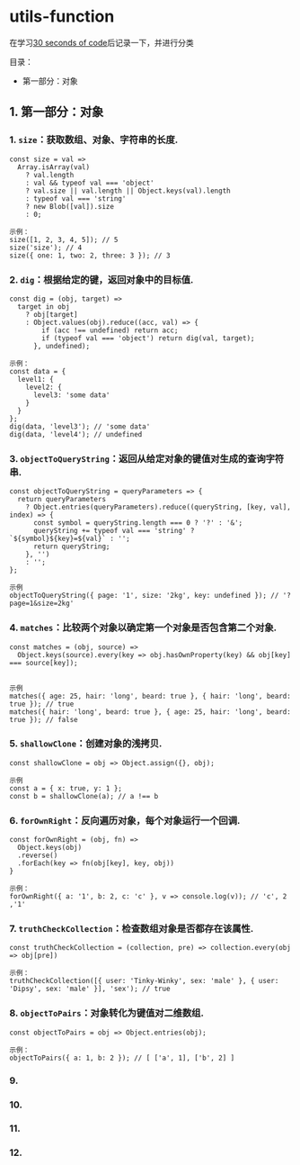 # utils-function
在学习[30 seconds of code](https://github.com/30-seconds/30-seconds-of-code)后记录一下，并进行分类

目录：
*  第一部分：对象


## 1. 第一部分：对象
### 1. `size`：获取数组、对象、字符串的长度.
```
const size = val =>
  Array.isArray(val)
    ? val.length
    : val && typeof val === 'object'
    ? val.size || val.length || Object.keys(val).length
    : typeof val === 'string'
    ? new Blob([val]).size
    : 0;
 
示例：
size([1, 2, 3, 4, 5]); // 5
size('size'); // 4
size({ one: 1, two: 2, three: 3 }); // 3
```
### 2. `dig`：根据给定的键，返回对象中的目标值.
```
const dig = (obj, target) =>
  target in obj
    ? obj[target]
    : Object.values(obj).reduce((acc, val) => {
        if (acc !== undefined) return acc;
        if (typeof val === 'object') return dig(val, target);
      }, undefined);
      
示例：
const data = {
  level1: {
    level2: {
      level3: 'some data'
    }
  }
};
dig(data, 'level3'); // 'some data'
dig(data, 'level4'); // undefined
```
### 3. `objectToQueryString`：返回从给定对象的键值对生成的查询字符串.
```
const objectToQueryString = queryParameters => {
  return queryParameters
    ? Object.entries(queryParameters).reduce((queryString, [key, val], index) => {
      const symbol = queryString.length === 0 ? '?' : '&';
      queryString += typeof val === 'string' ? `${symbol}${key}=${val}` : '';
      return queryString;
    }, '')
    : '';
};

示例
objectToQueryString({ page: '1', size: '2kg', key: undefined }); // '?page=1&size=2kg'
```
### 4. `matches`：比较两个对象以确定第一个对象是否包含第二个对象.
```
const matches = (obj, source) =>
  Object.keys(source).every(key => obj.hasOwnProperty(key) && obj[key] === source[key]);


示例
matches({ age: 25, hair: 'long', beard: true }, { hair: 'long', beard: true }); // true
matches({ hair: 'long', beard: true }, { age: 25, hair: 'long', beard: true }); // false
```
### 5. `shallowClone`：创建对象的浅拷贝.
```
const shallowClone = obj => Object.assign({}, obj);

示例
const a = { x: true, y: 1 };
const b = shallowClone(a); // a !== b

```
### 6. `forOwnRight`：反向遍历对象，每个对象运行一个回调.

```
const forOwnRight = (obj, fn) =>
  Object.keys(obj)
  .reverse()
  .forEach(key => fn(obj[key], key, obj))
}

示例：
forOwnRight({ a: '1', b: 2, c: 'c' }, v => console.log(v)); // 'c', 2 ,'1'
```
### 7. `truthCheckCollection`：检查数组对象是否都存在该属性.

```
const truthCheckCollection = (collection, pre) => collection.every(obj => obj[pre])

示例：
truthCheckCollection([{ user: 'Tinky-Winky', sex: 'male' }, { user: 'Dipsy', sex: 'male' }], 'sex'); // true
```
### 8. `objectToPairs`：对象转化为键值对二维数组.

```
const objectToPairs = obj => Object.entries(obj);

示例：
objectToPairs({ a: 1, b: 2 }); // [ ['a', 1], ['b', 2] ]
```
### 9. 
### 10. 
### 11. 
### 12. 
